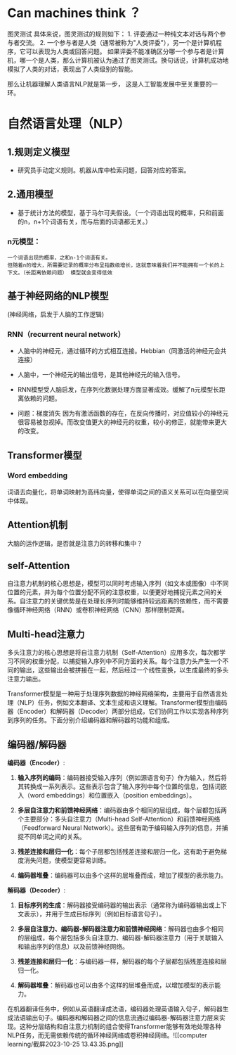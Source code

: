 # Can machines think ？ 

图灵测试
		具体来说，图灵测试的规则如下：
	1. 评委通过一种纯文本对话与两个参与者交流。
	2. 一个参与者是人类（通常被称为"人类评委"），另一个是计算机程序，它可以表现为人类或回答问题。
	如果评委不能准确区分哪一个参与者是计算机，哪一个是人类，那么计算机被认为通过了图灵测试。换句话说，计算机成功地模拟了人类的对话，表现出了人类级别的智能。

那么让机器理解人类语言NLP就是第一步， 这是人工智能发展中至关重要的一环。

# 自然语言处理（NLP）

## 1.规则定义模型
* 研究员手动定义规则。机器从库中检索问题，回答对应的答案。

## 2.通用模型
* 基于统计方法的模型，基于马尔可夫假设。（一个词语出现的概率，只和前面的n，n+1个词语有关，而与后面的词语都无关。）

### n元模型：
	一个词语出现的概率，之和n-1个词语有关。
	但随着n的增大，所需要记录的概率分布呈指数级增长，这就意味着我们并不能拥有一个长的上下文。（长距离依赖问题） 模型就会变得低效

## 基于神经网络的NLP模型
(神经网络，启发于人脑的工作逻辑)
	
### RNN（recurrent neural network）
* 人脑中的神经元，通过循环的方式相互连接。Hebbian（同激活的神经元会共连接）
* 人脑中，一个神经元的输出信号，是其他神经元的输入信号。
* RNN模型受人脑启发，在序列化数据处理方面显著成效。缓解了n元模型长距离依赖的问题。
	
* 问题：梯度消失
	因为有激活函数的存在，在反向传播时，对应值较小的神经元很容易被忽视掉。而改变值更大的神经元的权重，较小的修正，就能带来更大的改变。

## Transformer模型
### Word embedding
词语去向量化，将单词映射为高纬向量，使得单词之间的语义关系可以在向量空间中体现。


## Attention机制

大脑的运作逻辑，是否就是注意力的转移和集中？

## self-Attention
自注意力机制的核心思想是，模型可以同时考虑输入序列（如文本或图像）中不同位置的元素，并为每个位置分配不同的注意权重，以便更好地捕捉元素之间的关系。自注意力的关键优势是在处理长序列时能够维持较远距离的依赖性，而不需要像循环神经网络（RNN）或卷积神经网络（CNN）那样限制距离。


## Multi-head注意力
多头注意力的核心思想是将自注意力机制（Self-Attention）应用多次，每次都学习不同的权重分配，以捕捉输入序列中不同方面的关系。每个注意力头产生一个不同的输出，这些输出会被拼接在一起，然后经过一个线性变换，以生成最终的多头注意力输出。

Transformer模型是一种用于处理序列数据的神经网络架构，主要用于自然语言处理（NLP）任务，例如文本翻译、文本生成和语义理解。Transformer模型由编码器（Encoder）和解码器（Decoder）两部分组成，它们协同工作以实现各种序列到序列的任务。下面分别介绍编码器和解码器的功能和组成。


## 编码器/解码器

**编码器（Encoder）**:
1. **输入序列的编码**：编码器接受输入序列（例如源语言句子）作为输入，然后将其转换成一系列表示。这些表示包含了输入序列中每个位置的信息，包括词嵌入（word embeddings）和位置嵌入（position embeddings）。

2. **多层自注意力和前馈神经网络**：编码器由多个相同的层组成，每个层都包括两个主要部分：多头自注意力（Multi-head Self-Attention）和前馈神经网络（Feedforward Neural Network）。这些层有助于编码输入序列的信息，并捕捉不同单词之间的关系。

3. **残差连接和层归一化**：每个子层都包括残差连接和层归一化，这有助于避免梯度消失问题，使模型更容易训练。

4. **编码器堆叠**：编码器可以由多个这样的层堆叠而成，增加了模型的表示能力。

**解码器（Decoder）**:
1. **目标序列的生成**：解码器接受编码器的输出表示（通常称为编码器输出或上下文表示），并用于生成目标序列（例如目标语言句子）。

2. **多层自注意力、编码器-解码器注意力和前馈神经网络**：解码器也由多个相同的层组成，每个层包括多头自注意力、编码器-解码器注意力（用于关联输入和输出序列的信息）以及前馈神经网络。

3. **残差连接和层归一化**：与编码器一样，解码器的每个子层都包括残差连接和层归一化。

4. **解码器堆叠**：解码器也可以由多个这样的层堆叠而成，以增加模型的表示能力。

在机器翻译任务中，例如从英语翻译成法语，编码器处理英语输入句子，解码器生成法语输出句子。编码器和解码器之间的信息流通过编码器-解码器注意力层来实现。这种分层结构和自注意力机制的组合使得Transformer能够有效地处理各种NLP任务，而无需依赖传统的循环神经网络或卷积神经网络。![[computer learning/截屏2023-10-25 13.43.35.png]]